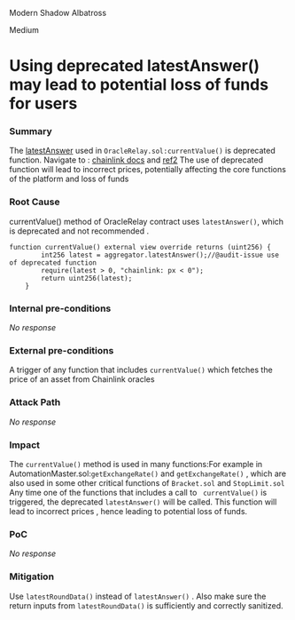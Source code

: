 Modern Shadow Albatross

Medium

# Using deprecated latestAnswer() may lead to  potential loss of funds for users

### Summary

The [latestAnswer](https://github.com/sherlock-audit/2024-11-oku/blob/main/oku-custom-order-types/contracts/oracle/External/OracleRelay.sol#L18) used in `OracleRelay.sol:currentValue()` is deprecated function. 
Navigate to : [chainlink docs](https://docs.chain.link/data-feeds/api-reference) and [ref2](https://detectors.auditbase.com/chainlink-latestanswer-is-deprecated) 
 The use of deprecated function will lead to incorrect prices, potentially affecting the core functions of the platform and loss of funds


### Root Cause

currentValue() method of OracleRelay contract uses `latestAnswer()`, which is deprecated and not recommended .
```solidity
function currentValue() external view override returns (uint256) {
        int256 latest = aggregator.latestAnswer();//@audit-issue use of deprecated function
        require(latest > 0, "chainlink: px < 0");
        return uint256(latest); 
    }
```

### Internal pre-conditions

_No response_

### External pre-conditions

A trigger of any function that includes `currentValue()` which fetches the price of an asset from Chainlink oracles

### Attack Path

_No response_

### Impact

The `currentValue()` method is used in many functions:For example in AutomationMaster.sol:`getExchangeRate()` and `getExchangeRate()` , which are also used in some other critical functions of `Bracket.sol` and `StopLimit.sol`
Any time one of the functions that includes a call to ` currentValue()` is triggered, the deprecated `latestAnswer()` will be called. This function will lead to incorrect prices , hence leading to potential loss of funds.


### PoC

_No response_

### Mitigation

Use `latestRoundData()` instead of `latestAnswer()` . Also make sure the return inputs from `latestRoundData()` is sufficiently and correctly sanitized.